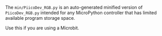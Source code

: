The `min/PiicoDev_RGB.py` is an auto-generated minified version of `PiicoDev_RGB.py` intended for any MicroPython controller that has limited available program storage space.

Use this if you are using a Microbit.
